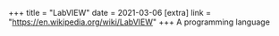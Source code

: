 +++
title = "LabVIEW"
date = 2021-03-06
[extra]
link = "https://en.wikipedia.org/wiki/LabVIEW"
+++
A programming language

